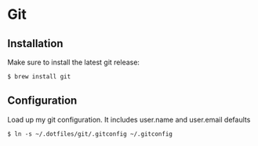 # Git

## Installation

Make sure to install the latest git release:

```
$ brew install git
```

## Configuration

Load up my git configuration. It includes user.name and user.email defaults

```
$ ln -s ~/.dotfiles/git/.gitconfig ~/.gitconfig
```
